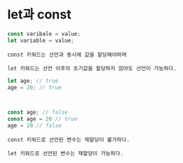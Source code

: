 # let과 const

```js
const varibale = value;
let variable = value;
```

```
const 키워드는 선언과 동시에 값을 할당해야하며

let 키워드는 선언 이후의 초기값을 할당하지 않아도 선언이 가능하다.
```

```js
let age; // true
age = 20; // true



const age; // false
const age = 20 // true
age = 20 // false
```

```
const 키워드로 선언된 변수는 재할당이 불가하다.

let 키워드로 선언된 변수는 재할당이 가능하다.
```
